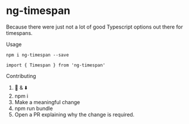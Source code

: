 # ng-timespan
Because there were just not a lot of good Typescript options out there for timespans.

Usage

`npm i ng-timespan --save`

`import { Timespan } from 'ng-timespan'`

Contributing
1. 🍴 & ⬇️ 
2. npm i
3. Make a meaningful change
4. npm run bundle
5. Open a PR explaining why the change is required.

